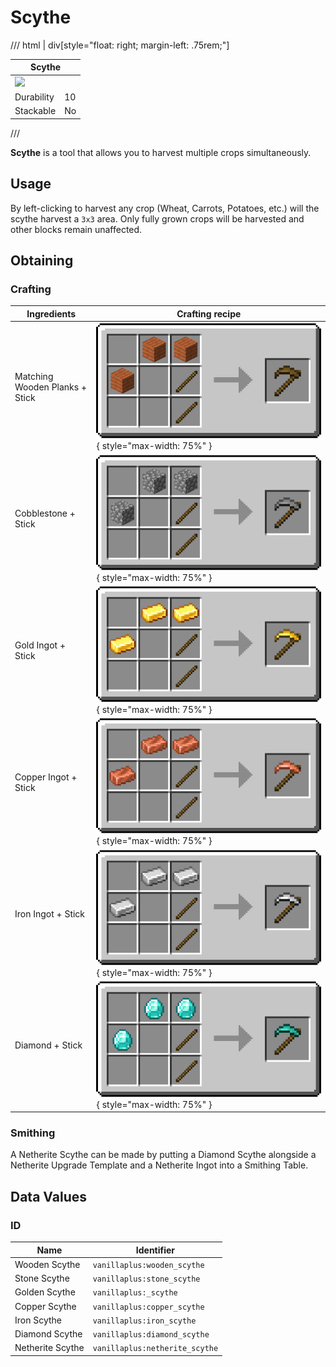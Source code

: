 # Scythe

/// html | div[style="float: right; margin-left: .75rem;"]
<table>
  <thead>
    <tr>
      <th style="text-align: center;" colspan="2">Scythe</td>
    </tr>
  </thead>
  <tbody>
    <tr>
      <td colspan="2"><img src="../../../assets/img/items/scythe.gif" style="max-width: 250px;">
    </tr>
    <tr>
      <td>Durability</td>
      <td>10</td>
    </tr>
    <tr>
      <td>Stackable</td>
      <td>No</td>
    </tr>
  </tbody>
</table>
///

**Scythe** is a tool that allows you to harvest multiple crops simultaneously.

## Usage

By left-clicking to harvest any crop (Wheat, Carrots, Potatoes, etc.) will the scythe harvest a `3x3` area. Only fully grown crops will be harvested and other blocks remain unaffected.

## Obtaining

### Crafting

| Ingredients                    | Crafting recipe                                                                          |
|--------------------------------|------------------------------------------------------------------------------------------|
| Matching Wooden Planks + Stick | ![wooden_scythe](../../assets/img/recipes/wooden_scythe.gif){ style="max-width: 75%" }   |
| Cobblestone + Stick            | ![stone_scythe](../../assets/img/recipes/stone_scythe.gif){ style="max-width: 75%" }     |
| Gold Ingot + Stick             | ![golden_scythe](../../assets/img/recipes/golden_scythe.gif){ style="max-width: 75%" }   |
| Copper Ingot + Stick           | ![copper_scythe](../../assets/img/recipes/copper_scythe.gif){ style="max-width: 75%" }   |
| Iron Ingot + Stick             | ![iron_scythe](../../assets/img/recipes/iron_scythe.gif){ style="max-width: 75%" }       |
| Diamond + Stick                | ![diamond_scythe](../../assets/img/recipes/diamond_scythe.gif){ style="max-width: 75%" } |

### Smithing

A Netherite Scythe can be made by putting a Diamond Scythe alongside a Netherite Upgrade Template and a Netherite Ingot into a Smithing Table.

## Data Values

### ID

| Name             | Identifier                     |
|------------------|--------------------------------|
| Wooden Scythe    | `vanillaplus:wooden_scythe`    |
| Stone Scythe     | `vanillaplus:stone_scythe`     |
| Golden Scythe    | `vanillaplus:_scythe`          |
| Copper Scythe    | `vanillaplus:copper_scythe`    |
| Iron Scythe      | `vanillaplus:iron_scythe`      |
| Diamond Scythe   | `vanillaplus:diamond_scythe`   |
| Netherite Scythe | `vanillaplus:netherite_scythe` |